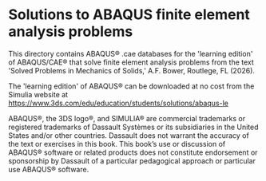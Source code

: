 # Solutions to ABAQUS finite element analysis problems

This directory contains ABAQUS® .cae databases for the 'learning edition' of ABAQUS/CAE® that solve finite element analysis problems from the text 'Solved Problems in Mechanics of Solids,' A.F. Bower, Routlege, FL (2026).

The 'learning edition' of ABAQUS® can be downloaded at no cost from the Simulia website at https://www.3ds.com/edu/education/students/solutions/abaqus-le

ABAQUS®, the 3DS logo®, and SIMULIA® are commercial trademarks or registered trademarks of Dassault Systèmes or its subsidiaries in the United States and/or other countries. Dassault does not warrant the accuracy of the text or exercises in this book. This book’s use or discussion of ABAQUS® software or related products does not constitute endorsement or sponsorship by Dassault of a particular pedagogical approach or particular use ABAQUS® software.

